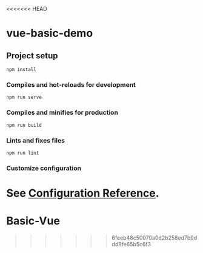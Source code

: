 <<<<<<< HEAD
# vue-basic-demo

## Project setup
```
npm install
```

### Compiles and hot-reloads for development
```
npm run serve
```

### Compiles and minifies for production
```
npm run build
```

### Lints and fixes files
```
npm run lint
```

### Customize configuration
See [Configuration Reference](https://cli.vuejs.org/config/).
=======
# Basic-Vue
>>>>>>> 6feeb48c50070a0d2b258ed7b9ddd8fe65b5c6f3
